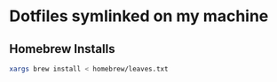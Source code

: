 # Dotfiles symlinked on my machine

## Homebrew Installs

```bash
xargs brew install < homebrew/leaves.txt
```
